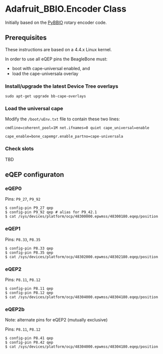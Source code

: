 # Adafruit_BBIO.Encoder Class

Initially based on the [PyBBIO](https://github.com/graycatlabs/PyBBIO/bbio/libraries/RotaryEncoder/rotary_encoder.py) rotary encoder code.

## Prerequisites

These instructions are based on a 4.4.x Linux kernel.

In order to use all eQEP pins the BeagleBone must:

- boot with cape-universal enabled, and
- load the cape-universala overlay


### Install/upgrade the latest Device Tree overlays

```
sudo apt-get upgrade bb-cape-overlays
```

### Load the universal cape

Modify the `/boot/uEnv.txt` file to contain these two lines: 

```
cmdline=coherent_pool=1M net.ifnames=0 quiet cape_universal=enable
```

```
cape_enable=bone_capemgr.enable_partno=cape-universala
```

### Check slots

TBD

## eQEP configuraton

### eQEP0

Pins: `P9_27`, `P9_92`

```
$ config-pin P9_27 qep
$ config-pin P9_92 qep # alias for P9_42.1
$ cat /sys/devices/platform/ocp/48300000.epwmss/48300180.eqep/position
```

### eQEP1

Pins: `P8.33`, `P8.35`

```
$ config-pin P8.33 qep
$ config-pin P8.35 qep
$ cat /sys/devices/platform/ocp/48302000.epwmss/48302180.eqep/position
```

### eQEP2

Pins: `P8.11`, `P8.12`

```
$ config-pin P8.11 qep 
$ config-pin P8.12 qep
$ cat /sys/devices/platform/ocp/48304000.epwmss/48304180.eqep/position
```

### eQEP2b

Note: alternate pins for eQEP2 (mutually exclusive)

Pins: `P8.11`, `P8.12`

```
$ config-pin P8.41 qep 
$ config-pin P8.42 qep
$ cat /sys/devices/platform/ocp/48304000.epwmss/48304180.eqep/position
```
